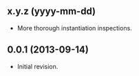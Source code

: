 ## x.y.z (yyyy-mm-dd)

  - More thorough instantiation inspections.

## 0.0.1 (2013-09-14)

  - Initial revision.
